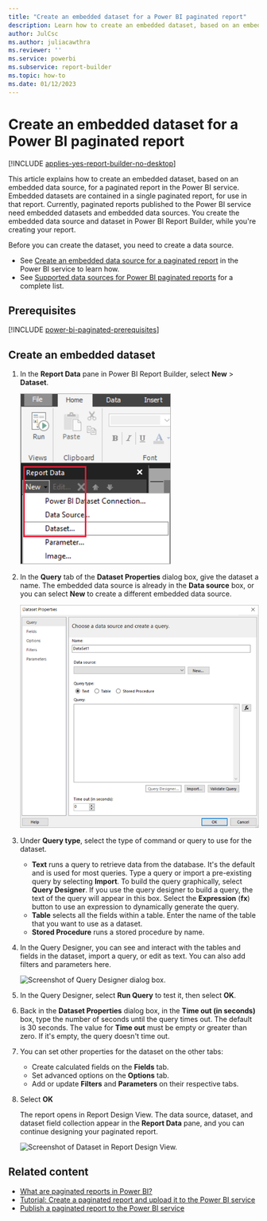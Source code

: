 ```yaml
---
title: "Create an embedded dataset for a Power BI paginated report"
description: Learn how to create an embedded dataset, based on an embedded data source, for a paginated report in the Power BI service.
author: JulCsc
ms.author: juliacawthra
ms.reviewer: ''
ms.service: powerbi
ms.subservice: report-builder
ms.topic: how-to
ms.date: 01/12/2023
---
```


# Create an embedded dataset for a Power BI paginated report

[!INCLUDE [applies-yes-report-builder-no-desktop](../includes/applies-yes-report-builder-no-desktop.md)] 

This article explains how to create an embedded dataset, based on an embedded data source, for a paginated report in the Power BI service. Embedded datasets are contained in a single paginated report, for use in that report. Currently, paginated reports published to the Power BI service need embedded datasets and embedded data sources. You create the embedded data source and dataset in Power BI Report Builder, while you're creating your report. 

Before you can create the dataset, you need to create a data source.

- See [Create an embedded data source for a paginated report](paginated-reports-embedded-data-source.md) in the Power BI service to learn how.
- See [Supported data sources for Power BI paginated reports](paginated-reports-data-sources.md) for a complete list.

## Prerequisites 

[!INCLUDE [power-bi-paginated-prerequisites](../includes/power-bi-paginated-prerequisites.md)]

## Create an embedded dataset
  
1. In the **Report Data** pane in Power BI Report Builder, select **New** > **Dataset**.

   ![Screenshot that shows option to create new dataset.](media/paginated-reports-create-embedded-dataset/power-bi-paginated-new-dataset.png)

1. In the **Query** tab of the **Dataset Properties** dialog box, give the dataset a name. The embedded data source is already in the **Data source** box, or you can select **New** to create a different embedded data source.
 
   ![Screenshot of Dataset Properties dialog box.](media/paginated-reports-create-embedded-dataset/power-bi-dataset-properties.png)  

3. Under **Query type**, select the type of command or query to use for the dataset. 
    - **Text** runs a query to retrieve data from the database. It's the default and is used for most queries. Type a query or import a pre-existing query by selecting **Import**. To build the query graphically, select **Query Designer**. If you use the query designer to build a query, the text of the query will appear in this box. Select the **Expression** (**fx**) button to use an expression to dynamically generate the query. 
    - **Table** selects all the fields within a table. Enter the name of the table that you want to use as a dataset.
    - **Stored Procedure** runs a stored procedure by name.

4. In the Query Designer, you can see and interact with the tables and fields in the dataset, import a query, or edit as text. You can also add filters and parameters here. 

    ![Screenshot of Query Designer dialog box.](media/paginated-reports-create-embedded-dataset/power-bi-paginated-embedded-dataset-edit-query.png)

5. In the Query Designer, select **Run Query** to test it, then select **OK**.

1. Back in the **Dataset Properties** dialog box, in the **Time out (in seconds)** box, type the number of seconds until the query times out. The default is 30 seconds. The value for **Time out** must be empty or greater than zero. If it's empty, the query doesn't time out.

7.  You can set other properties for the dataset on the other tabs:
    - Create calculated fields on the **Fields** tab.
    - Set advanced options on the **Options** tab.
    - Add or update **Filters** and **Parameters** on their respective tabs.

8. Select **OK**
 
   The report opens in Report Design View. The data source, dataset, and dataset field collection appear in the **Report Data** pane, and you can continue designing your paginated report.  

    ![Screenshot of Dataset in Report Design View.](media/paginated-reports-create-embedded-dataset/power-bi-paginated-embedded-dataset-report-design-view.png) 
 
## Related content 

- [What are paginated reports in Power BI?](paginated-reports-report-builder-power-bi.md)  
- [Tutorial: Create a paginated report and upload it to the Power BI service](paginated-reports-quickstart-aw.md)
- [Publish a paginated report to the Power BI service](paginated-reports-save-to-power-bi-service.md)

